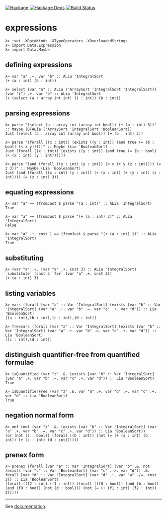 [![Hackage](https://img.shields.io/hackage/v/expressions.svg)](https://hackage.haskell.org/package/expressions)
[![Hackage Deps](https://img.shields.io/hackage-deps/v/expressions.svg)](https://packdeps.haskellers.com/feed?needle=expressions)
[![Build Status](https://travis-ci.org/jakubdaniel/expressions.svg?branch=master)](https://travis-ci.org/jakubdaniel/expressions)

# expressions

    λ> :set -XDataKinds -XTypeOperators -XOverloadedStrings
    λ> import Data.Expression
    λ> import Data.Maybe

## defining expressions

    λ> var "a" .+. var "b" :: ALia 'IntegralSort
    (+ (a : int) (b : int))

    λ> select (var "a" :: ALia ('ArraySort 'IntegralSort 'IntegralSort)) (var "i") .+. var "b" :: ALia 'IntegralSort
    (+ (select (a : array int int) (i : int)) (b : int))

## parsing expressions

    λ> parse "(select (a : array int (array int bool)) (+ (b : int) 3))" :: Maybe (QFALia ('ArraySort 'IntegralSort 'BooleanSort))
    Just (select (a : array int (array int bool)) (+ (b : int) 3))

    λ> parse "(forall ((x : int)) (exists ((y : int)) (and true (= (b : bool) (< x y)))))" :: Maybe (Lia 'BooleanSort)
    Just (forall ((x : int)) (exists ((y : int)) (and true (= (b : bool) (< (x : int) (y : int))))))

    λ> parse "(and (forall ((x : int) (y : int)) (< x (+ y (z : int)))) (= z 3))" :: Maybe (Lia 'BooleanSort)
    Just (and (forall ((x : int) (y : int)) (< (x : int) (+ (y : int) (z : int)))) (= (z : int) 3))

## equating expressions

    λ> var "a" == (fromJust $ parse "(a : int)" :: ALia 'IntegralSort)
    True

    λ> var "a" == (fromJust $ parse "(+ (a : int) 3)" :: ALia 'IntegralSort)
    False

    λ> var "a" .+. cnst 1 == (fromJust $ parse "(+ (a : int) 1)" :: ALia 'IntegralSort)
    True

## substituting

    λ> (var "a" .+. (var "a" .+. cnst 3) :: ALia 'IntegralSort) `substitute` (cnst 3 `for` (var "a" .+. cnst 3))
    (+ (a : int) 3)

## listing variables

    λ> vars (forall [var "a" :: Var 'IntegralSort] (exists [var "b" :: Var 'IntegralSort] (var "a" .+. var "b" .=. var "c" .+. var "d")) :: Lia 'BooleanSort)
    [(a : int),(b : int),(c : int),(d : int)]

    λ> freevars (forall [var "a" :: Var 'IntegralSort] (exists [var "b" :: Var 'IntegralSort] (var "a" .+. var "b" .=. var "c" .+. var "d")) :: Lia 'BooleanSort)
    [(c : int),(d : int)]

## distinguish quantifier-free from quantified formulae

    λ> isQuantified (var "z" .&. (exists [var "b" :: Var 'IntegralSort] (var "a" .+. var "b" .=. var "c" .+. var "d")) :: Lia 'BooleanSort)
    True

    λ> isQuantifierFree (var "z" .&. var "a" .+. var "b" .=. var "c" .+. var "d" :: Lia 'BooleanSort)
    True

## negation normal form

    λ> nnf (not (var "z" .&. (exists [var "b" :: Var 'IntegralSort] (var "a" .+. var "b" .=. var "c" .+. var "d")) :: Lia 'BooleanSort))
    (or (not (z : bool)) (forall ((b : int)) (not (= (+ (a : int) (b : int)) (+ (c : int) (d : int))))))

## prenex form

    λ> prenex (forall [var "a" :: Var 'IntegralSort] (var "b" .&. not (exists [var "c" :: Var 'BooleanSort] (var "c" .->. var "d")) .&. forall [var "d" :: Var 'IntegralSort] (var "d" .+. var "a" ./=. cnst 3)) :: Lia 'BooleanSort)
    (forall ((f2 : int) (f1 : int)) (forall ((f0 : bool)) (and (b : bool) (and (f0 : bool) (not (d : bool))) (not (= (+ (f1 : int) (f2 : int)) 3)))))

---

See [documentation](https://jakubdaniel.github.io/expressions/).

